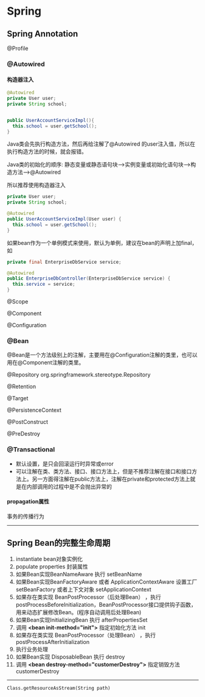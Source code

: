 # Spring

## Spring Annotation

@Profile

### @Autowired

#### 构造器注入

```java
@Autowired
private User user;
private String school;


public UserAccountServiceImpl(){
  this.school = user.getSchool();
}
```

Java类会先执行构造方法，然后再给注解了@Autowired 的user注入值，所以在执行构造方法的时候，就会报错。

Java类的初始化的顺序: 静态变量或静态语句块–>实例变量或初始化语句块–>构造方法–>@Autowired

所以推荐使用构造器注入

```java
private User user;
private String school;

@Autowired
public UserAccountServiceImpl(User user) {
  this.school = user.getSchool();
}
```

如果bean作为一个单例模式来使用，默认为单例，建议在bean的声明上加final，如

```java
private final EnterpriseDbService service;

@Autowired
public EnterpriseDbController(EnterpriseDbService service) {
  this.service = service;
}
```

@Scope

@Component

@Configuration

### @Bean

@Bean是一个方法级别上的注解，主要用在@Configuration注解的类里，也可以用在@Component注解的类里。

@Repository org.springframework.stereotype.Repository

@Retention

@Target

@PersistenceContext

@PostConstruct

@PreDestroy

### @Transactional

- 默认设置，是只会回滚运行时异常或error
- 可以注解在类、类方法、接口、接口方法上，但是不推荐注解在接口和接口方法上。另一方面得注解在public方法上，注解在private和protected方法上就是在内部调用的过程中是不会抛出异常的

#### propagation属性

事务的传播行为

---

## Spring Bean的完整生命周期

1. instantiate bean对象实例化
2. populate properties 封装属性
3. 如果Bean实现BeanNameAware 执行 setBeanName
4. 如果Bean实现BeanFactoryAware 或者 ApplicationContextAware 设置工厂 setBeanFactory 或者上下文对象 setApplicationContext
5. 如果存在类实现 BeanPostProcessor（后处理Bean） ，执行postProcessBeforeInitialization，BeanPostProcessor接口提供钩子函数，用来动态扩展修改Bean。(程序自动调用后处理Bean)
6. 如果Bean实现InitializingBean 执行 afterPropertiesSet
7. 调用 **\<bean init-method="init">** 指定初始化方法 init
8. 如果存在类实现 BeanPostProcessor（处理Bean） ，执行postProcessAfterInitialization
9. 执行业务处理
10. 如果Bean实现 DisposableBean 执行 destroy
11. 调用 **\<bean destroy-method="customerDestroy">** 指定销毁方法 customerDestroy

---

```word
Class.getResourceAsStream(String path)

```